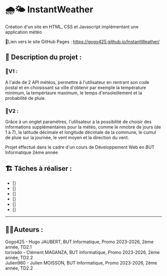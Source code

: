 # 🌧️🌤️ InstantWeather
Création d'un site en HTML, CSS et Javascript implémentant une application météo

📄Lien vers le site GitHub Pages : https://gogo425.github.io/InstantWeather/

## 📖 Description du projet :
### 🧰V1 :
A l'aide de 2 API météos, permettre à l'utilisateur en rentrant son code postal et en choisissant sa ville d'obtenir par exemple la température minimum, la tempértaure maximum, le temps d'ensoleillement et la probabilité de pluie.
### 🧰V2 :
Grâce à un onglet paramètres, l'utilisateur a la possibilité de choisir des informations supplémentaires pour la météo, comme le nmobre de jours (de 1 à 7), la latitude décimale et longitude décimale de la commune, le cumul de pluie sur la journée, le vent moyen et la direction du vent.

Projet effectué dans le cadre d'un cours de Développement Web en BUT Informatique 2ème année

## 🏗️ Tâches à réaliser :
- []
- []
- []
- []
- []
- []

---
  ## 👨‍💻Auteurs :
Gogo425 - Hugo JAUBERT, BUT Informatique, Promo 2023-2026, 2ème année, TD2.1  
torivado - Clément MAGANZA, BUT Informatique, Promo 2023-2026, 2ème année, TD2.2  
Julien960 - Julien MOISSON, BUT Informatique, Promo 2023-2026, 2ème année, TD2.2  
